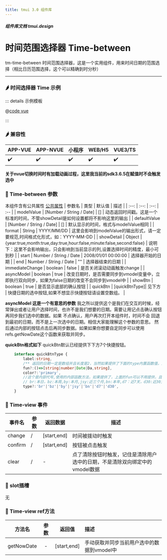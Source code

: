 ```yaml
---
title: tmui 3.0 组件库
---
```


<dirtoc></dirtoc>

##### 组件库文档 tmui.design

# 时间范围选择器 Time-between
tm-time-between 时间范围选择器，这是一个实用组件，用来时间日期的范围选择（相比日历范围选择，这个可以精确到时分秒）

---

### :hot_pepper: 时间选择器 Time 示例

<webview url="https://tmui.design/h5/#/pages/form/timebetween"></webview>

::: details 示例模板

@[code vue](pages/form/timebetween.nvue)

:::

### :hot_pepper: 兼容性

| APP-VUE | APP-NVUE | 小程序 | WEB/H5 | VUE3/TS |
| --- | --- | --- | --- | --- |
| :heavy_check_mark: | :heavy_check_mark: | :heavy_check_mark: | :heavy_check_mark: | :heavy_check_mark: |

**关于nvue切换时间时有加载动画过程，这里我当前的sdk3.6.5在赋值时不会触发选中**

### :seedling: Time-between 参数

本组件含有公共属性 [公共属性](/doc/spec/组件公共样式.md)
| 参数名 | 类型 | 默认值 | 描述 |
| :--: | :--: | :--: | :-- |
| modelValue | [Number / String / Date] | [] | 动态返回时间戳。这是一个标准的时间，不管showDetail是如何设置都将不影响这里的输出 |
| defaultValue | [Number / String / Date] | [] | 默认显示的时间，格式与modelValue相同 |
| format | String | YYYY/MM/DD | 这里会影响到modelValue的输出形式，请一定要规范,时间格式化形式，如：YYYY-MM-DD |
| showDetail | Object | {year:true,month:true,day:true,hour:false,minute:false,second:false} | 说明下：这里不会影响输出，只会影响到当前显示的列,设置选择时间的精度，最小可到秒 |
| start | Number / String / Date | 2008/01/01 00:00:00 | 选择器开始的日期 |
| end | Number / String / Date | "" | 选择器结束的日期 |
| immediateChange | boolean | false | 是否关闭滚动动画触发change |
| asyncModel | boolean | true | 改变日期时，是否需要同步到vmodel变量中，立即执行双向同步，如果为false日期的改变不会同步到vmodel中 |
| showBtn | boolean | true | 是否显示底部的确认按钮 |
| quickBtn | [quickBtnType]| 见下方 | 快捷日期的选中按钮,如果不想显示快捷按钮请设置空数组。 |

**asyncModel 这是一个有意思的参数**
我之所以提供这个是我们在交互的时候，经常弹出或者让用户选择时间，也许不是我们想要的日期。需要让用记点击确认按钮再同步我们选中的数据。如果
不点确认，用户再次打开本组件时，时间不会 回退到最初的日期，而不是上一次选中的日期。相信大家能理解这个参数的意思。
然后通过内部的按钮点击后再同步数据。如果如果你想要自定同步可以使用refs.getNowDate这个函数来获取并同步。

**quickBtn格式如下**
quickBtn默认已经提供下下方7个快捷按钮。
```ts
	interface quickBtnType {
	    label:string,
		/** 返回的日期一定是数组并且长度是2，当然如果提供了下面的type内置函数值，这里的这个fun返回可以随意 或者不提供。 */
		fun?:()=>[string|number|Date|Da,string],
		color?:'primary',
		//这个是内部代号,使用的内部函数方法，如果提供了，上面的fun可以不用提供，且无效
		// br:本日，bz:本周,by:本月,jsy:近三个月,bn:本年,d7：近7天，d30:近30天
		type?:'br'|'bz'|'by'|'jsy'|'bn'|'d7'|'d30', 
	}

```

### :rose: Time-view 事件

| 事件名 | 参数 | 返回数据 | 描述 |
| --- | --- | --- | --- |
| change | / | [start,end] | 时间被拨动时触发 |
| confirm | / | [start,end] | 按钮被点击触发 |
| clear | / | - | 点了清除按钮时触发，记住是清除用户选中的日期，不是清除双向绑定中的vmodel数据 |


### :corn: slot插槽

无

### :green_salad: Time-view ref方法

| 方法名 | 参数 | 返回值 | 描述 |
| :--: | :--: | :--: | :-- |
| getNowDate | - | [start,end] | 手动获取并同步当前用户选中的数据到vmodel中 |


